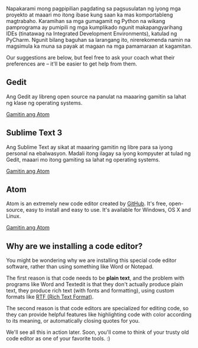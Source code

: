 Napakarami mong pagpipilian pagdating sa pagsusulatan ng iyong mga proyekto at maaari mo itong ibase kung saan ka mas komportableng magtrabaho. Karamihan sa mga gumagamit ng Python na wikang pamprograma ay pumipili ng mga kumplikado ngunit makapangyarihang IDEs (tinatawag na Integrated Development Environments), katulad ng PyCharm. Ngunit bilang baguhan sa larangang ito, nirerekomenda namin na magsimula ka muna sa payak at magaan na mga pamamaraan at kagamitan.

Our suggestions are below, but feel free to ask your coach what their preferences are – it'll be easier to get help from them.

## Gedit

Ang Gedit ay libreng open source na panulat na maaaring gamitin sa lahat ng klase ng operating systems.

[Gamitin ang Atom](https://wiki.gnome.org/Apps/Gedit#Download)

## Sublime Text 3

Ang Sublime Text ay sikat at maaaring gamitin ng libre para sa iyong personal na ebalwasyon. Madali itong ilagay sa iyong kompyuter at tulad ng Gedit, maaari mo itong gamiting sa lahat ng operating systems.

[Gamitin ang Atom](https://www.sublimetext.com/3)

## Atom

Atom is an extremely new code editor created by [GitHub](https://github.com/). It's free, open-source, easy to install and easy to use. It's available for Windows, OS X and Linux.

[Gamitin ang Atom](https://atom.io/)

## Why are we installing a code editor?

You might be wondering why we are installing this special code editor software, rather than using something like Word or Notepad.

The first reason is that code needs to be **plain text**, and the problem with programs like Word and Textedit is that they don't actually produce plain text, they produce rich text (with fonts and formatting), using custom formats like [RTF (Rich Text Format)](https://en.wikipedia.org/wiki/Rich_Text_Format).

The second reason is that code editors are specialized for editing code, so they can provide helpful features like highlighting code with color according to its meaning, or automatically closing quotes for you.

We'll see all this in action later. Soon, you'll come to think of your trusty old code editor as one of your favorite tools. :)